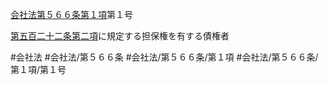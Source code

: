 [会社法第５６６条第１項](会社法＿＿＿＿第５６６条第１項)第１号

[第五百二十二条第二項](会社法＿＿＿＿第５２２条第２項)に規定する担保権を有する債権者


#会社法
#会社法/第５６６条
#会社法/第５６６条/第１項
#会社法/第５６６条/第１項/第１号
